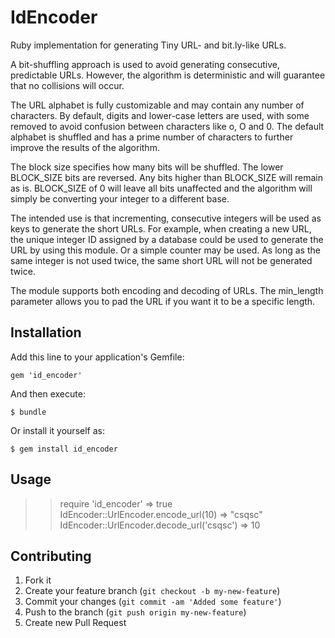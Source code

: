 # IdEncoder

Ruby implementation for generating Tiny URL- and bit.ly-like URLs.

A bit-shuffling approach is used to avoid generating consecutive, predictable 
URLs. However, the algorithm is deterministic and will guarantee that no 
collisions will occur.

The URL alphabet is fully customizable and may contain any number of 
characters.  By default, digits and lower-case letters are used, with 
some removed to avoid confusion between characters like o, O and 0.  The 
default alphabet is shuffled and has a prime number of characters to further 
improve the results of the algorithm.

The block size specifies how many bits will be shuffled.  The lower BLOCK_SIZE 
bits are reversed.  Any bits higher than BLOCK_SIZE will remain as is.
BLOCK_SIZE of 0 will leave all bits unaffected and the algorithm will simply 
be converting your integer to a different base.

The intended use is that incrementing, consecutive integers will be used as 
keys to generate the short URLs.  For example, when creating a new URL, the 
unique integer ID assigned by a database could be used to generate the URL 
by using this module.  Or a simple counter may be used.  As long as the same 
integer is not used twice, the same short URL will not be generated twice.

The module supports both encoding and decoding of URLs. The min_length 
parameter allows you to pad the URL if you want it to be a specific length.

## Installation

Add this line to your application's Gemfile:

    gem 'id_encoder'

And then execute:

    $ bundle

Or install it yourself as:

    $ gem install id_encoder

## Usage

>> require 'id_encoder'
=> true
>> IdEncoder::UrlEncoder.encode_url(10)
=> "csqsc"
>> IdEncoder::UrlEncoder.decode_url('csqsc')
=> 10

## Contributing

1. Fork it
2. Create your feature branch (`git checkout -b my-new-feature`)
3. Commit your changes (`git commit -am 'Added some feature'`)
4. Push to the branch (`git push origin my-new-feature`)
5. Create new Pull Request
